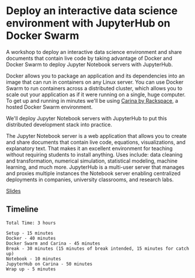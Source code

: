# Deploy an interactive data science environment with JupyterHub on Docker Swarm

A workshop to deploy an interactive data science environment and share documents that contain live code by taking advantage of Docker and Docker Swarm to deploy Jupyter Notebook servers with JupyterHub.

Docker allows you to package an application and its dependencies into an image that can run in containers on any Linux server. You can use Docker Swarm to run containers across a distributed cluster, which allows you to scale out your application as if it were running on a single, huge computer. To get up and running in minutes we'll be using [Carina by Rackspace](https://getcarina.com/), a hosted Docker Swarm environment.

We'll deploy Jupyter Notebook servers with JupyterHub to put this distributed development stack into practice.

The Jupyter Notebook server is a web application that allows you to create and share documents that contain live code, equations, visualizations, and explanatory text. That makes it an excellent environment for teaching without requiring students to install anything. Uses include: data cleaning and transformation, numerical simulation, statistical modeling, machine learning, and much more. JupyterHub is a multi-user server that manages and proxies multiple instances the Notebook server enabling centralized deployments in companies, university classrooms, and research labs.

[Slides](http://getcarina.github.io/carina-jupyterhub/slides/)

## Timeline

```
Total Time: 3 hours

Setup - 15 minutes
Docker - 40 minutes
Docker Swarm and Carina - 45 minutes
Break - 30 minutes (15 minutes of break intended, 15 minutes for catch up)
Notebook - 10 minutes
JupyterHub on Carina - 50 minutes
Wrap up - 5 minutes
```
